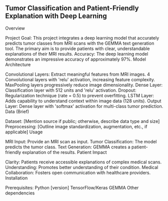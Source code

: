 ## Tumor Classification and Patient-Friendly Explanation with Deep Learning

Overview

Project Goal: This project integrates a deep learning model that accurately predicts tumor classes from MRI scans with the GEMMA text generation tool. The primary aim is to provide patients with clear, understandable explanations of their MRI results.
Accuracy: The deep learning model demonstrates an impressive accuracy of approximately 97%.
Model Architecture

Convolutional Layers: Extract meaningful features from MRI images.
4 Convolutional layers with 'relu' activation, increasing feature complexity.
MaxPooling layers progressively reduce image dimensionality.
Dense Layer: Classification layer with 512 units and 'relu' activation.
Dropout: Regularization technique (rate = 0.5) to prevent overfitting.
LSTM Layer: Adds capability to understand context within image data (128 units).
Output Layer: Dense layer with 'softmax' activation for multi-class tumor prediction.
Data (Brief)

Dataset: [Mention source if public; otherwise, describe data type and size]
Preprocessing: [Outline image standardization, augmentation, etc., if applicable]
Usage

MRI Input: Provide an MRI scan as input.
Tumor Classification: The model predicts the tumor class.
Text Generation: GEMMA creates a patient-friendly explanation of the results.
Patient Impact

Clarity: Patients receive accessible explanations of complex medical scans.
Understanding: Promotes better understanding of their condition.
Medical Collaboration: Fosters open communication with healthcare providers.
Installation

Prerequisites:
Python [version]
TensorFlow/Keras
GEMMA
Other dependencies
